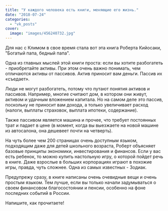 ```yaml
---
title: "У каждого человека есть книги, меняющие его жизнь."
date: "2018-07-24"
categories: 
  - "vk_posts"
cover:
  image: "images/456240732.jpg"
---
```


Для нас с Климом в свое время стала вот эта книга Роберта Кийосаки, "Богатый папа, бедный папа".

Одна из главных мыслей этой книги проста: если вы хотите разбогатеть - приобретайте активы. При этом очень важно понимать, чем отличаются активы от пассивов. Актив приносит вам деньги. Пассив их «съедает».

<!--more-->

Люди не могут разбогатеть, потому что путают понятия активов и пассивов. Например, многие считают дом, в котором они живут, активом и удачным вложением капитала. Но на самом деле это пассив, поскольку не приносит вам дохода, а только увеличивает расход (налоги, выплаты страховок, выплата ипотеки, содержание).

Также пассивом является машина и прочее, что требует постоянных трат и падает в цене (в момент, когда вы выезжаете на новой машине из автосалона, она дешевеет почти на четверть).

На чуть более чем 200 страницах очень доступным языком, подходящим даже для детей школьного возраста, Роберт объясняет базовые принципы экономики, инвестирования и финансов. Если у вас есть ребенок, то можно купить настольную игру, о которой пойдет речь в книге. Даже взрослые в больших корпорациях играют в похожие игры, правда, чуть сложнее. Одна из самых известных - Зодиак.

Предупрежу сразу, в книге написаны очень очевидные вещи и очень простым языком. Тем лучше, если вы только начали задумываться о своем финансовом благосостоянии и пенсии, особенно на фоне последних событий в России.

Напишите, как прочитаете!
